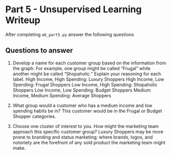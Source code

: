 # Part 5 - Unsupervised Learning Writeup

After completing `a6_part5.py` answer the following questions

## Questions to answer

1. Develop a name for each customer group based on the information from the graph. For example, one group might be called “Frugal” while another might be called “Shopaholic.” Explain your reasoning for each label.
High Income, High Spending: Luxury Shoppers 
High Income, Low Spending: Frugal Shoppers 
Low Income, High Spending: Shopaholic Shoppers 
Low Income, Low Spending: Budget Shoppers 
Medium Income, Medium Spending: Average Shoppers

2. What group would a customer who has a medium income and low spending habits be in?
This customer would be in the Frugal or Budget Shopper categories.

3. Choose one cluster of interest to you. How might the marketing team approach this specific customer group?
Luxury Shoppers may be more prone to branding and status marketing; where brands, logos, and notoriety are the forefront of any sold product the marketing team might make.

